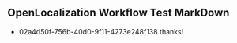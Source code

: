 ## OpenLocalization Workflow Test MarkDown
* 02a4d50f-756b-40d0-9f11-4273e248f138 
thanks!<!--HONumber=Mar16_HO3-->
